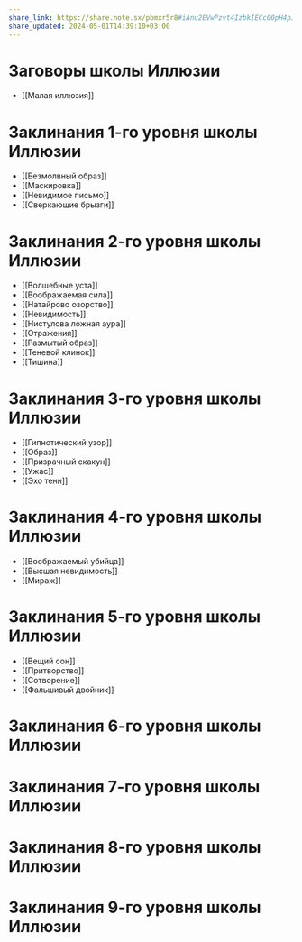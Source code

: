 ```yaml
---
share_link: https://share.note.sx/pbmxr5r8#iAnu2EVwPzvt4IzbkIECc00pH4pJaz2mmr6U1M3/N38
share_updated: 2024-05-01T14:39:10+03:00
---
```

# Заговоры школы Иллюзии
- [[Малая иллюзия]]
# Заклинания 1-го уровня школы Иллюзии
- [[Безмолвный образ]]
- [[Маскировка]]
- [[Невидимое письмо]]
- [[Сверкающие брызги]]
# Заклинания 2-го уровня школы Иллюзии
- [[Волшебные уста]]
- [[Воображаемая сила]]
- [[Натайрово озорство]]
- [[Невидимость]]
- [[Нистулова ложная аура]]
- [[Отражения]]
- [[Размытый образ]]
- [[Теневой клинок]]
- [[Тишина]]
# Заклинания 3-го уровня школы Иллюзии
- [[Гипнотический узор]]
- [[Образ]]
- [[Призрачный скакун]]
- [[Ужас]]
- [[Эхо тени]]
# Заклинания 4-го уровня школы Иллюзии
- [[Воображаемый убийца]]
- [[Высшая невидимость]]
- [[Мираж]]
# Заклинания 5-го уровня школы Иллюзии
- [[Вещий сон]]
- [[Притворство]]
- [[Сотворение]]
- [[Фальшивый двойник]]
# Заклинания 6-го уровня школы Иллюзии
# Заклинания 7-го уровня школы Иллюзии
# Заклинания 8-го уровня школы Иллюзии
# Заклинания 9-го уровня школы Иллюзии
